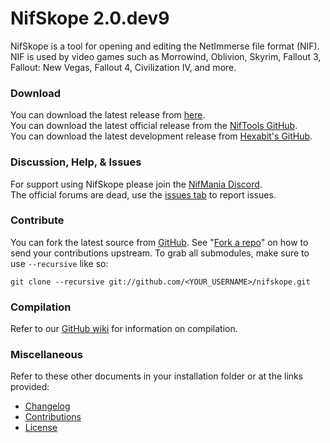 ﻿# NifSkope 2.0.dev9

NifSkope is a tool for opening and editing the NetImmerse file format (NIF). NIF is used by video games such as Morrowind, Oblivion, Skyrim, Fallout 3, Fallout: New Vegas, Fallout 4, Civilization IV, and more. 

### Download

You can download the latest release from [here](https://github.com/niftools/UnknownExplorer13/releases).  
You can download the latest official release from the [NifTools GitHub](https://github.com/niftools/nifskope/releases).  
You can download the latest development release from [Hexabit's GitHub](https://github.com/hexabits/nifskope/releases).

### Discussion, Help, & Issues

For support using NifSkope please join the [NifMania Discord](https://discord.gg/JjHKVNc).  
The official forums are dead, use the [issues tab](https://github.com/UnknownExplorer13/nifskope/issues) to report issues.

### Contribute

You can fork the latest source from [GitHub](https://github.com/UnknownExplorer13/nifskope). See "[Fork a repo](https://help.github.com/articles/fork-a-repo)" on how to send your contributions upstream. To grab all submodules, make sure to use `--recursive` like so:

```
git clone --recursive git://github.com/<YOUR_USERNAME>/nifskope.git
```

### Compilation

Refer to our [GitHub wiki](https://github.com/UnknownExplorer13/nifskope/wiki) for information on compilation.  

### Miscellaneous

Refer to these other documents in your installation folder or at the links provided:
* [Changelog](https://github.com/UnknownExplorer13/nifskope/blob/dev9/CHANGELOG.md)
* [Contributions](https://github.com/UnknownExplorer13/nifskope/blob/dev9/CONTRIBUTIONS.md)
* [License](https://github.com/UnknownExplorer13/nifskope/blob/dev9/LICENSE.md)
